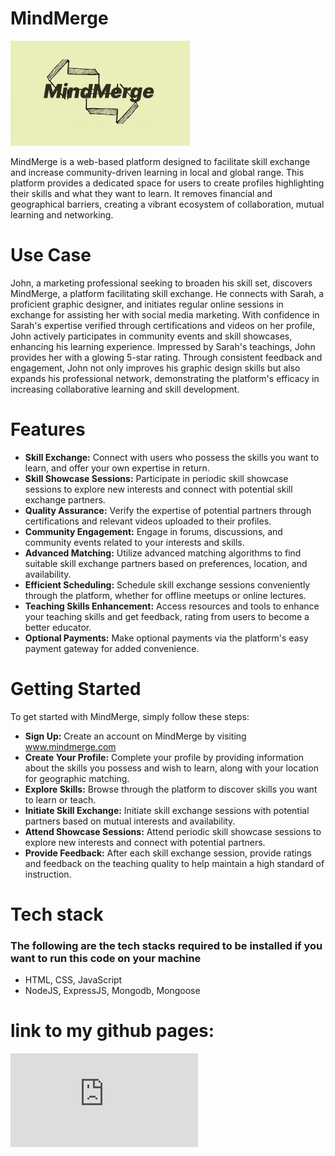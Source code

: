 # MindMerge
![logo](logo.jpg)

MindMerge is a web-based platform designed to facilitate skill exchange and increase community-driven learning in local and global range. This platform provides a dedicated space for users to create profiles highlighting their skills and what they want to learn. It removes financial and geographical barriers, creating a vibrant ecosystem of collaboration, mutual learning and networking.

# Use Case
John, a marketing professional seeking to broaden his skill set, discovers MindMerge, a platform facilitating skill exchange. He connects with Sarah, a proficient graphic designer, and initiates regular online sessions in exchange for assisting her with social media marketing. With confidence in Sarah's expertise verified through certifications and videos on her profile, John actively participates in community events and skill showcases, enhancing his learning experience. Impressed by Sarah's teachings, John provides her with a glowing 5-star rating. Through consistent feedback and engagement, John not only improves his graphic design skills but also expands his professional network, demonstrating the platform's efficacy in increasing collaborative learning and skill development.

# Features
- **Skill Exchange:** Connect with users who possess the skills you want to learn, and offer your own expertise in return.
- **Skill Showcase Sessions:** Participate in periodic skill showcase sessions to explore new interests and connect with potential skill exchange partners.
- **Quality Assurance:** Verify the expertise of potential partners through certifications and relevant videos uploaded to their profiles.
- **Community Engagement:** Engage in forums, discussions, and community events related to your interests and skills.
- **Advanced Matching:** Utilize advanced matching algorithms to find suitable skill exchange partners based on preferences, location, and availability.
- **Efficient Scheduling:** Schedule skill exchange sessions conveniently through the platform, whether for offline meetups or online lectures.
- **Teaching Skills Enhancement:** Access resources and tools to enhance your teaching skills and get feedback, rating from users to become a better educator.
- **Optional Payments:** Make optional payments via the platform's easy payment gateway for added convenience.

# Getting Started
To get started with MindMerge, simply follow these steps:

- **Sign Up:** Create an account on MindMerge by visiting www.mindmerge.com
- **Create Your Profile:** Complete your profile by providing information about the skills you possess and wish to learn, along with your location for geographic matching.
- **Explore Skills:** Browse through the platform to discover skills you want to learn or teach.
- **Initiate Skill Exchange:** Initiate skill exchange sessions with potential partners based on mutual interests and availability.
- **Attend Showcase Sessions:** Attend periodic skill showcase sessions to explore new interests and connect with potential partners.
- **Provide Feedback:** After each skill exchange session, provide ratings and feedback on the teaching quality to help maintain a high standard of instruction.

# Tech stack
### The following are the tech stacks required to be installed if you want to run this code on your machine

- HTML, CSS, JavaScript
- NodeJS, ExpressJS, Mongodb, Mongoose

# link to my github pages:
![MindMerge](https://sathvika-16.github.io/MindMerge/home.html)
